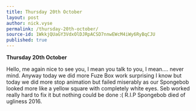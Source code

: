 ```yaml
---
title: Thursday 20th October
layout: post
author: nick.vyse
permalink: /thursday-20th-october/
source-id: 1WkkjQUaGY3VdxOlDJRpACSD7nnwEWcM4iWy6RyBqCJU
published: true
---
```

**Thursday 20th October**

Hello, me again nice to see you, I mean you talk to you, I mean…. never mind. Anyway today we did more Fuze Box work surprising I know but today we did more stop animation but failed miserably as our Spongebob looked more like a yellow square with completely white eyes. Seb worked really hard to fix it but nothing could be done :( R.I.P Spongebob died of ugliness  2016.

